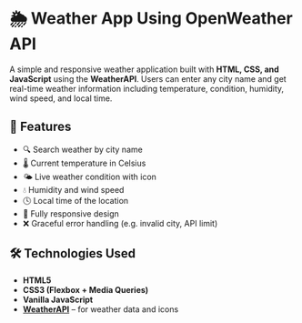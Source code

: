 
# 🌦️ Weather App Using OpenWeather API

A simple and responsive weather application built with **HTML, CSS, and JavaScript** using the **WeatherAPI**. Users can enter any city name and get real-time weather information including temperature, condition, humidity, wind speed, and local time.


## 🚀 Features

- 🔍 Search weather by city name
- 🌡️ Current temperature in Celsius
- 🌤️ Live weather condition with icon
- 💧 Humidity and wind speed
- 🕓 Local time of the location
- 📱 Fully responsive design
- ❌ Graceful error handling (e.g. invalid city, API limit)


## 🛠️ Technologies Used

- **HTML5**
- **CSS3 (Flexbox + Media Queries)**
- **Vanilla JavaScript**
- **[WeatherAPI](https://www.weatherapi.com/)** – for weather data and icons
